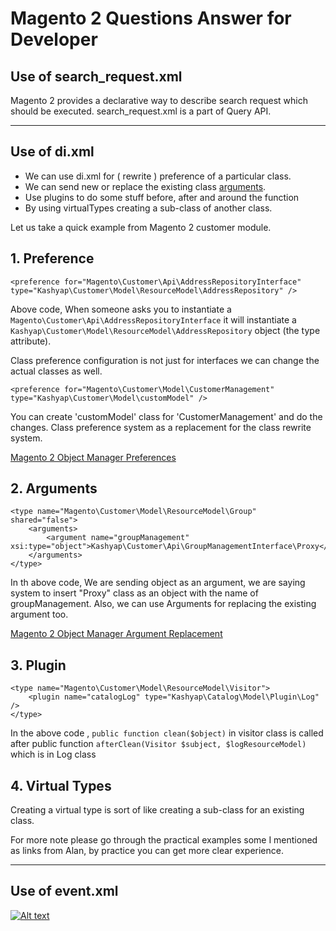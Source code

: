 # Magento 2 Questions Answer for Developer
## Use of search_request.xml
Magento 2 provides a declarative way to describe search request which should be executed. search_request.xml is a part of Query API. 

---
## Use of di.xml
- We can use di.xml for ( rewrite ) preference of a particular class.
- We can send new or replace the existing class [arguments](https://magento.stackexchange.com/questions/103606/what-are-all-the-allowed-xsitype-values-in-the-xmls-from-magento2).
- Use plugins to do some stuff before, after and around the function
- By using virtualTypes creating a sub-class of another class.

Let us take a quick example from Magento 2 customer module.

## 1. Preference
`<preference for="Magento\Customer\Api\AddressRepositoryInterface" type="Kashyap\Customer\Model\ResourceModel\AddressRepository" />`

Above code, When someone asks you to instantiate a `Magento\Customer\Api\AddressRepositoryInterface` it will instantiate a `Kashyap\Customer\Model\ResourceModel\AddressRepository` object (the type attribute).

Class preference configuration is not just for interfaces we can change the actual classes as well.

`<preference for="Magento\Customer\Model\CustomerManagement" type="Kashyap\Customer\Model\customModel" />`

You can create 'customModel' class for 'CustomerManagement' and do the changes. Class preference system as a replacement for the class rewrite system.

[Magento 2 Object Manager Preferences](http://alanstorm.com/magento_2_object_manager_preferences)

## 2. Arguments
	<type name="Magento\Customer\Model\ResourceModel\Group" shared="false">
	    <arguments>
	        <argument name="groupManagement" xsi:type="object">Kashyap\Customer\Api\GroupManagementInterface\Proxy</argument>
	    </arguments>
    </type>

In th above code, We are sending object as an argument, we are saying system to insert "Proxy" class as an object with the name of groupManagement. Also, we can use Arguments for replacing the existing argument too.

[Magento 2 Object Manager Argument Replacement](http://alanstorm.com/magento_2_object_manager_argument_replacement)

## 3. Plugin
	<type name="Magento\Customer\Model\ResourceModel\Visitor">
    	<plugin name="catalogLog" type="Kashyap\Catalog\Model\Plugin\Log" />
    </type>
In the above code , `public function clean($object)` in visitor class is called after public function `afterClean(Visitor $subject, $logResourceModel)` which is in Log class

## 4. Virtual Types
Creating a virtual type is sort of like creating a sub-class for an existing class.

For more note please go through the practical examples some I mentioned as links from Alan, by practice you can get more clear experience.

---
## Use of event.xml

[![Alt text](https://www.kashyapsoftware.com/pub/media/logo/stores/1/ks_logo.png "kashyapsoftware.com")](https://www.kashyapsoftware.com/)

